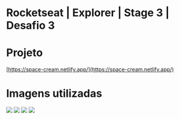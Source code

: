 # Rocketseat | Explorer | Stage 3 | Desafio 3

# Projeto
[https://space-cream.netlify.app/](https://space-cream.netlify.app/)

# Imagens utilizadas
![](https://images.unsplash.com/photo-1488900128323-21503983a07e?auto=format&fit=crop&w=500&q=60)
![](https://images.unsplash.com/photo-1615478503562-ec2d8aa0e24e?auto=format&fit=crop&w=500&q=80)
![](https://images.unsplash.com/photo-1516559828984-fb3b99548b21?auto=format&fit=crop&w=500&q=60)
![](https://images.unsplash.com/photo-1516043827470-d52c543c438f?auto=format&fit=crop&w=500&q=60)